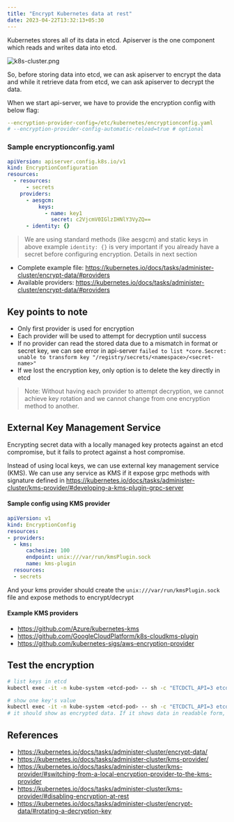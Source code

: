 ```yaml
---
title: "Encrypt Kubernetes data at rest"
date: 2023-04-22T13:32:13+05:30
---
```


Kubernetes stores all of its data in etcd. Apiserver is the one component which reads and writes data into etcd.

![k8s-cluster.png](/k8s-cluster.png)

So, before storing data into etcd, we can ask apiserver to encrypt the data and while it retrieve data from etcd, we can ask apiserver to decrypt the data.

When we start api-server, we have to provide the encryption config with below flag:
```yaml
--encryption-provider-config=/etc/kubernetes/encryptionconfig.yaml
# --encryption-provider-config-automatic-reload=true # optional
```

### Sample encryptionconfig.yaml
```yaml
apiVersion: apiserver.config.k8s.io/v1
kind: EncryptionConfiguration
resources:
  - resources:
      - secrets
    providers:
      - aesgcm:
          keys:
            - name: key1
              secret: c2VjcmV0IGlzIHNlY3VyZQ==
      - identity: {}
```              

> We are using standard methods (like aesgcm) and static keys in above example
> `identity: {}` is very important if you already have a secret before configuring encryption. Details in next section

- Complete example file: https://kubernetes.io/docs/tasks/administer-cluster/encrypt-data/#providers
- Available providers: https://kubernetes.io/docs/tasks/administer-cluster/encrypt-data/#providers


## Key points to note
- Only first provider is used for encryption
- Each provider will be used to attempt for decryption until success
- If no provider can read the stored data due to a mismatch in format or secret key, we can see error in api-server `failed to list *core.Secret: unable to transform key "/registry/secrets/<namespace>/<secret-name>"`
- If we lost the encryption key, only option is to delete the key directly in etcd

> Note: Without having each provider to attempt decryption, we cannot achieve key rotation and we cannot change from one encryption method to another.
## External Key Management Service

Encrypting secret data with a locally managed key protects against an etcd compromise, but it fails to protect against a host compromise.

Instead of using local keys, we can use external key management service (KMS). We can use any service as KMS if it expose grpc methods with signature defined in https://kubernetes.io/docs/tasks/administer-cluster/kms-provider/#developing-a-kms-plugin-grpc-server

#### Sample config using KMS provider

```yaml
apiVersion: v1
kind: EncryptionConfig
resources:
- providers:
  - kms:
      cachesize: 100
      endpoint: unix:///var/run/kmsPlugin.sock
      name: kms-plugin
  resources:
  - secrets
```

And your kms provider should create the `unix:///var/run/kmsPlugin.sock` file and expose methods to encrypt/decrypt

#### Example KMS providers
- https://github.com/Azure/kubernetes-kms
- https://github.com/GoogleCloudPlatform/k8s-cloudkms-plugin
- https://github.com/kubernetes-sigs/aws-encryption-provider

## Test the encryption

```sh
# list keys in etcd
kubectl exec -it -n kube-system <etcd-pod> -- sh -c "ETCDCTL_API=3 etcdctl --endpoints 127.0.0.1:2379 --cacert /etc/kubernetes/pki/etcd/ca.crt --cert /etc/kubernetes/pki/etcd/server.crt --key /etc/kubernetes/pki/etcd/server.key get / --prefix --keys-only"

# show one key's value
kubectl exec -it -n kube-system <etcd-pod> -- sh -c "ETCDCTL_API=3 etcdctl --endpoints 127.0.0.1:2379 --cacert /etc/kubernetes/pki/etcd/ca.crt --cert /etc/kubernetes/pki/etcd/server.crt --key /etc/kubernetes/pki/etcd/server.key get /registry/secrets/<namespace>/<secret-name>"
# it should show as encrypted data. If it shows data in readable form, encryption at rest is not configured properly
```

## References
- https://kubernetes.io/docs/tasks/administer-cluster/encrypt-data/
- https://kubernetes.io/docs/tasks/administer-cluster/kms-provider/
- https://kubernetes.io/docs/tasks/administer-cluster/kms-provider/#switching-from-a-local-encryption-provider-to-the-kms-provider
- https://kubernetes.io/docs/tasks/administer-cluster/kms-provider/#disabling-encryption-at-rest
- https://kubernetes.io/docs/tasks/administer-cluster/encrypt-data/#rotating-a-decryption-key